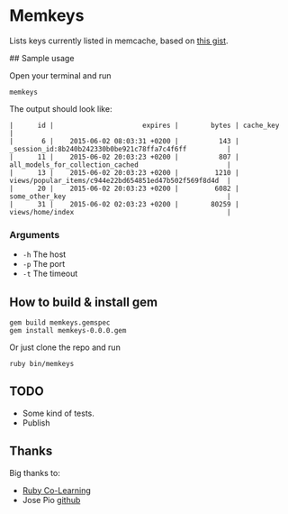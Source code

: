 # Memkeys

Lists keys currently listed in memcache, based on [this gist](https://gist.github.com/bkimble/1365005).

## Sample usage

Open your terminal and run

    memkeys 

The output should look like:

    |      id |                      expires |        bytes | cache_key                                             |
    |       6 |    2015-06-02 08:03:31 +0200 |          143 | _session_id:8b240b242330b0be921c78ffa7c4f6ff          |
    |      11 |    2015-06-02 20:03:23 +0200 |          807 | all_models_for_collection_cached                      |
    |      13 |    2015-06-02 20:03:23 +0200 |         1210 | views/popular_items/c944e22bd654851ed47b502f569f8d4d  |
    |      20 |    2015-06-02 20:03:23 +0200 |         6082 | some_other_key                                        |
    |      31 |    2015-06-02 02:03:23 +0200 |        80259 | views/home/index                                      |
    

### Arguments 

* `-h` The host 
* `-p` The port 
* `-t` The timeout

## How to build & install gem

    gem build memkeys.gemspec 
    gem install memkeys-0.0.0.gem

Or just clone the repo and run

    ruby bin/memkeys

## TODO

* Some kind of tests.
* Publish

## Thanks

Big thanks to: 
* [Ruby Co-Learning](http://www.meetup.com/opentechschool-berlin/events/219762691/)
* Jose Pio [github](http://www.github.com/josetonyp)

